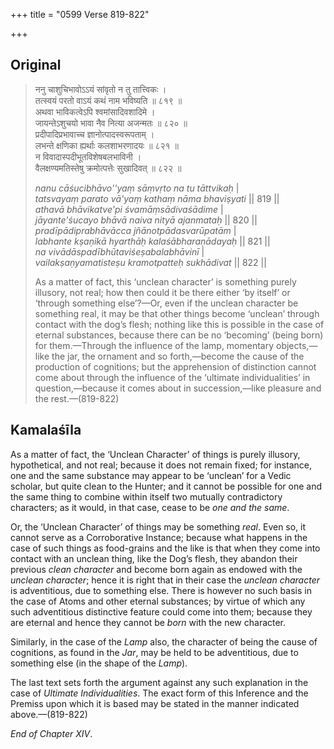 +++
title = "0599 Verse 819-822"

+++
## Original 
>
> ननु चाशुचिभावोऽऽयं सांवृतो न तु तात्त्विकः ।  
> तत्स्वयं परतो वाऽयं कथं नाम भविष्यति ॥ ८१९ ॥  
> अथवा भाविकत्वेऽपि श्वमांसादिवशादिमे ।  
> जायन्तेऽशुचयो भावा नैव नित्या अजन्मतः ॥ ८२० ॥  
> प्रदीपादिप्रभावाच्च ज्ञानोत्पादस्वरूपताम् ।  
> लभन्ते क्षणिका ह्यर्थाः कलशाभरणादयः ॥ ८२१ ॥  
> न विवादास्पदीभूतविशेषबलभाविनी ।  
> वैलक्षण्यमतिस्तेषु क्रमोत्पत्तेः सुखादिवत् ॥ ८२२ ॥ 
>
> *nanu cāśucibhāvo''yaṃ sāṃvṛto na tu tāttvikaḥ* \|  
> *tatsvayaṃ parato vā'yaṃ kathaṃ nāma bhaviṣyati* \|\| 819 \|\|  
> *athavā bhāvikatve'pi śvamāṃsādivaśādime* \|  
> *jāyante'śucayo bhāvā naiva nityā ajanmataḥ* \|\| 820 \|\|  
> *pradīpādiprabhāvācca jñānotpādasvarūpatām* \|  
> *labhante kṣaṇikā hyarthāḥ kalaśābharaṇādayaḥ* \|\| 821 \|\|  
> *na vivādāspadībhūtaviśeṣabalabhāvinī* \|  
> *vailakṣaṇyamatisteṣu kramotpatteḥ sukhādivat* \|\| 822 \|\| 
>
> As a matter of fact, this ‘unclean character’ is something purely illusory, not real; how then could it be there either ‘by itself’ or ‘through something else’?—Or, even if the unclean character be something real, it may be that other things become ‘unclean’ through contact with the dog’s flesh; nothing like this is possible in the case of eternal substances, because there can be no ‘becoming’ (being born) for them.—Through the influence of the lamp, momentary objects,—like the jar, the ornament and so forth,—become the cause of the production of cognitions; but the apprehension of distinction cannot come about through the influence of the ‘ultimate individualities’ in question,—because it comes about in succession,—like pleasure and the rest.—(819-822)



## Kamalaśīla

As a matter of fact, the ‘Unclean Character’ of things is purely illusory, hypothetical, and not real; because it does not remain fixed; for instance, one and the same substance may appear to be ‘unclean’ for a Vedic scholar, but quite clean to the Hunter; and it cannot be possible for one and the same thing to combine within itself two mutually contradictory characters; as it would, in that case, cease to be *one and the same*.

Or, the ‘Unclean Character’ of things may be something *real*. Even so, it cannot serve as a Corroborative Instance; because what happens in the case of such things as food-grains and the like is that when they come into contact with an unclean thing, like the Dog’s flesh, they abandon their previous *clean character* and become born again as endowed with the *unclean character*; hence it is right that in their case the *unclean character* is adventitious, due to something else. There is however no such basis in the case of Atoms and other eternal substances; by virtue of which any such adventitious distinctive feature could come into them; because they are eternal and hence they cannot be *born* with the new character.

Similarly, in the case of the *Lamp* also, the character of being the cause of cognitions, as found in the *Jar*, may be held to be adventitious, due to something else (in the shape of the *Lamp*).

The last text sets forth the argument against any such explanation in the case of *Ultimate Individualities*. The exact form of this Inference and the Premiss upon which it is based may be stated in the manner indicated above.—(819-822)

*End of Chapter XIV*.



